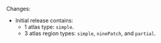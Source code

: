 Changes:

* Initial release contains:
    * 1 atlas type: `simple`.
    * 3 atlas region types: `simple`, `ninePatch`, and `partial`.
